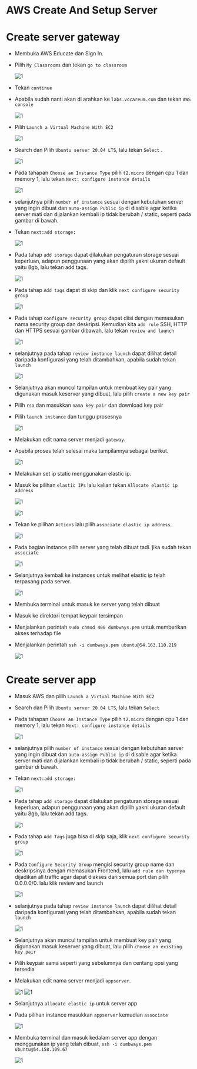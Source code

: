 # AWS Create And Setup Server

# Create server gateway

- Membuka AWS Educate dan Sign In.
- Pilih `My Classrooms` dan tekan `go to classroom`

  ![1](assets/setup-1.png)

- Tekan `continue`
- Apabila sudah nanti akan di arahkan ke `labs.vocareum.com` dan tekan `AWS console`

  ![1](assets/setup-2.png)

- Pilih `Launch a Virtual Machine With EC2`

  ![1](assets/setup-3.png)

- Search dan Pilih `Ubuntu server 20.04 LTS`, lalu tekan `Select` .

  ![1](assets/setup-4.png)

- Pada tahapan `Choose an Instance Type` pilih `t2.micro` dengan cpu 1 dan memory 1, lalu tekan `Next: configure instance details`

  ![1](assets/setup-5.png)

- selanjutnya pilih `number of instance` sesuai dengan kebutuhan server yang ingin dibuat dan `auto-assign Public ip` di disable agar ketika server mati dan dijalankan kembali ip tidak berubah / static, seperti pada gambar di bawah.
- Tekan `next:add storage:`

  ![1](assets/setup-6.png)

- Pada tahap `add storage` dapat dilakukan pengaturan storage sesuai keperluan, adapun penggunaan yang akan dipilih yakni ukuran default yaitu 8gb, lalu tekan add tags.

  ![1](assets/setup-7.png)

- Pada tahap `Add tags` dapat di skip dan klik `next configure security group`

  ![1](assets/setup-8.png)

- Pada tahap `configure security group` dapat diisi dengan memasukan nama security group dan deskripsi. Kemudian kita `add rule` SSH, HTTP dan HTTPS sesuai gambar dibawah, lalu tekan `review and launch`

  ![1](assets/setup-9.png)

- selanjutnya pada tahap `review instance launch` dapat dilihat detail daripada konfigurasi yang telah ditambahkan, apabila sudah tekan `launch`

  ![1](assets/setup-10.png)

- Selanjutnya akan muncul tampilan untuk membuat key pair yang digunakan masuk keserver yang dibuat, lalu pilih `create a new key pair`
- Pilih `rsa` dan masukkan `nama key pair` dan download key pair
- Pilih `launch instance` dan tunggu prosesnya

  ![1](assets/setup-11.png)

- Melakukan edit nama server menjadi `gateway`.
- Apabila proses telah selesai maka tampilannya sebagai berikut.

  ![1](assets/setup-12.png)

- Melakukan set ip static menggunakan elastic ip.
- Masuk ke pilihan `elastic IPs` lalu kalian tekan `Allocate elastic ip address`

  ![1](assets/setup-13.png)

  ![1](assets/setup-14.png)

- Tekan ke pilihan `Actions` lalu pilih `associate elastic ip address`.

  ![1](assets/setup-15.png)

- Pada bagian instance pilih server yang telah dibuat tadi. jika sudah tekan `associate`

  ![1](assets/setup-16.png)

- Selanjutnya kembali ke instances untuk melihat elastic ip telah terpasang pada server.

  ![1](assets/setup-17.png)

- Membuka terminal untuk masuk ke server yang telah dibuat
- Masuk ke direktori tempat keypair tersimpan
- Menjalankan perintah `sudo chmod 400 dumbways.pem` untuk memberikan akses terhadap file
- Menjalankan perintah `ssh -i dumbways.pem ubuntu@54.163.110.219`

  ![1](assets/setup-18.png)

# Create server app

- Masuk AWS dan pilih `Launch a Virtual Machine With EC2`
- Search dan Pilih `Ubuntu server 20.04 LTS`, lalu tekan `Select`
- Pada tahapan `Choose an Instance Type` pilih `t2.micro` dengan cpu 1 dan memory 1, lalu tekan `Next: configure instance details`

  ![1](assets/setup-app-1.png)

- selanjutnya pilih `number of instance` sesuai dengan kebutuhan server yang ingin dibuat dan `auto-assign Public ip` di disable agar ketika server mati dan dijalankan kembali ip tidak berubah / static, seperti pada gambar di bawah.
- Tekan `next:add storage:`

  ![1](assets/setup-app-2.png)

- Pada tahap `add storage` dapat dilakukan pengaturan storage sesuai keperluan, adapun penggunaan yang akan dipilih yakni ukuran default yaitu 8gb, lalu tekan add tags.

  ![1](assets/setup-app-3.png)

- Pada tahap `Add Tags` juga bisa di skip saja, klik `next configure security group`

  ![1](assets/setup-app-4.png)

- Pada `Configure Security Group` mengisi security group name dan deskripsinya dengan memasukan Frontend, lalu `add rule dan typenya` dijadikan all traffic agar dapat diakses dari semua port dan pilih 0.0.0.0/0. lalu klik review and launch

  ![1](assets/setup-app-5.png)

- selanjutnya pada tahap `review instance launch` dapat dilihat detail daripada konfigurasi yang telah ditambahkan, apabila sudah tekan `launch`

  ![1](assets/setup-app-6.png)

- Selanjutnya akan muncul tampilan untuk membuat key pair yang digunakan masuk keserver yang dibuat, lalu pilih `choose an existing key pair`
- Pilih keypair sama seperti yang sebelumnya dan centang opsi yang tersedia
- Melakukan edit nama server menjadi `appserver`.

  ![1](assets/setup-app-7.png)
  ![1](assets/setup-app-8.png)

- Selanjutnya `allocate elastic ip` untuk server app
- Pada pilihan instance masukkan `appserver` kemudian `associate`

  ![1](assets/setup-app-9.png)

- Membuka terminal dan masuk kedalam server app dengan menggunakan ip yang telah dibuat, `ssh -i dumbways.pem ubuntu@54.158.109.67`

  ![1](assets/setup-app-10.png)
